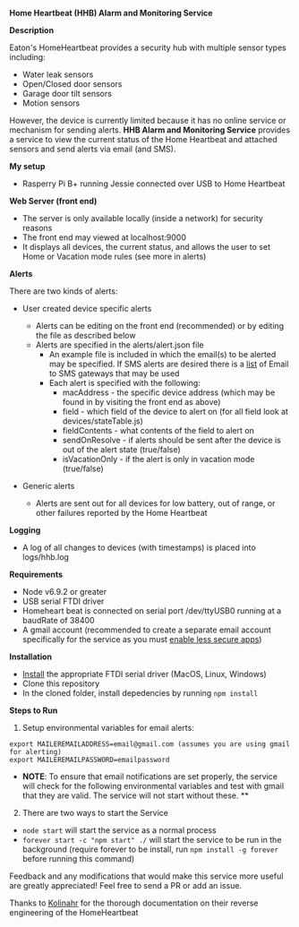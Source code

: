 **Home Heartbeat (HHB) Alarm and Monitoring Service**

**Description**

Eaton's HomeHeartbeat provides a security hub with multiple sensor types including:
- Water leak sensors
- Open/Closed door sensors
- Garage door tilt sensors
- Motion sensors

However, the device is currently limited because it has no online service or mechanism for sending alerts. **HHB Alarm and Monitoring Service** provides a service to view the current status of the Home Heartbeat and attached sensors and send alerts via email (and SMS).

**My setup**
- Rasperry Pi B+ running Jessie connected over USB to Home Heartbeat

**Web Server (front end)**
* The server is only available locally (inside a network) for security reasons
* The front end may viewed at localhost:9000
* It displays all devices, the current status, and allows the user to set Home or Vacation mode rules (see more in alerts)

**Alerts**

There are two kinds of alerts:
* User created device specific alerts
  * Alerts can be editing on the front end (recommended) or by editing the file as described below
  * Alerts are specified in the alerts/alert.json file
      * An example file is included in which the email(s) to be alerted may be specified. If SMS alerts are desired there is a [list](https://en.wikipedia.org/wiki/SMS_gateway) of Email to SMS gateways that may be used
      * Each alert is specified with the following:
        * macAddress - the specific device address (which may be found in by visiting the front end as above)
        * field - which field of the device to alert on (for all field look at devices/stateTable.js)
        * fieldContents - what contents of the field to alert on
        * sendOnResolve - if alerts should be sent after the device is out of the alert state (true/false)
        * isVacationOnly - if the alert is only in vacation mode (true/false)


* Generic alerts
  * Alerts are sent out for all devices for low battery, out of range, or other failures reported by the Home Heartbeat

**Logging**
* A log of all changes to devices (with timestamps) is placed into logs/hhb.log




**Requirements**
- Node v6.9.2 or greater
- USB serial FTDI driver
- Homeheart beat is connected on serial port /dev/ttyUSB0 running at a baudRate of 38400
- A gmail account (recommended to create a separate email account specifically for the service as you must [enable less secure apps](https://www.google.com/settings/security/lesssecureapps))

**Installation**
- [Install](http://www.kolinahr.com/documentation/home-heartbeat/usb-drivers-for-the-home-heartbeat/)  the appropriate FTDI serial driver (MacOS, Linux, Windows)
- Clone this repository
- In the cloned folder, install depedencies by running ``npm install``

**Steps to Run**
1. Setup environmental variables for email alerts:
```
export MAILEREMAILADDRESS=email@gmail.com (assumes you are using gmail for alerting)
export MAILEREMAILPASSWORD=emailpassword
```
* **NOTE**: To ensure that email notifications are set properly, the service will check for the following environmental variables and test with gmail that they are valid. The service will not start without these. **

2. There are two ways to start the Service
  * `node start` will start the service as a normal process
  * `forever start -c "npm start" ./` will start the service to be run in the background (require forever to be install, run ``npm install -g forever`` before running this command)


Feedback and any modifications that would make this service more useful are greatly appreciated! Feel free to send a PR or add an issue.

Thanks to [Kolinahr](http://www.kolinahr.com/documentation/home-heartbeat/) for the thorough documentation on their reverse engineering of the HomeHeartbeat
